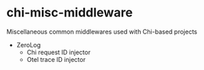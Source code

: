 # chi-misc-middleware

Miscellaneous common middlewares used with Chi-based projects

* ZeroLog
  * Chi request ID injector
  * Otel trace ID injector
